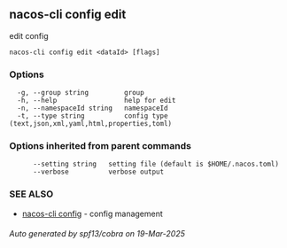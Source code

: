 ## nacos-cli config edit

edit config

```
nacos-cli config edit <dataId> [flags]
```

### Options

```
  -g, --group string         group
  -h, --help                 help for edit
  -n, --namespaceId string   namespaceId
  -t, --type string          config type (text,json,xml,yaml,html,properties,toml)
```

### Options inherited from parent commands

```
      --setting string   setting file (default is $HOME/.nacos.toml)
      --verbose          verbose output
```

### SEE ALSO

* [nacos-cli config](nacos-cli_config.md)	 - config management

###### Auto generated by spf13/cobra on 19-Mar-2025
